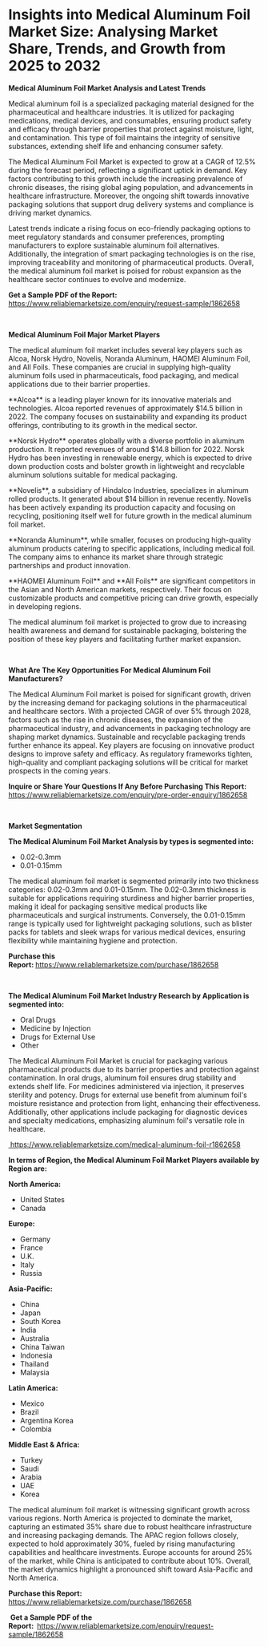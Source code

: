 <p><h1>Insights into Medical Aluminum Foil Market Size: Analysing Market Share, Trends, and Growth from 2025 to 2032</h1></p><p><strong>Medical Aluminum Foil Market Analysis and Latest Trends</strong></p>
<p><p>Medical aluminum foil is a specialized packaging material designed for the pharmaceutical and healthcare industries. It is utilized for packaging medications, medical devices, and consumables, ensuring product safety and efficacy through barrier properties that protect against moisture, light, and contamination. This type of foil maintains the integrity of sensitive substances, extending shelf life and enhancing consumer safety.</p><p>The Medical Aluminum Foil Market is expected to grow at a CAGR of 12.5% during the forecast period, reflecting a significant uptick in demand. Key factors contributing to this growth include the increasing prevalence of chronic diseases, the rising global aging population, and advancements in healthcare infrastructure. Moreover, the ongoing shift towards innovative packaging solutions that support drug delivery systems and compliance is driving market dynamics.</p><p>Latest trends indicate a rising focus on eco-friendly packaging options to meet regulatory standards and consumer preferences, prompting manufacturers to explore sustainable aluminum foil alternatives. Additionally, the integration of smart packaging technologies is on the rise, improving traceability and monitoring of pharmaceutical products. Overall, the medical aluminum foil market is poised for robust expansion as the healthcare sector continues to evolve and modernize.</p></p>
<p><strong>Get a Sample PDF of the Report:&nbsp;</strong> <a href="https://www.reliablemarketsize.com/enquiry/request-sample/1862658?utm_campaign=2115&utm_medium=2&utm_source=Github&utm_content=ia&utm_term=13042025&utm_id=medical-aluminum-foil">https://www.reliablemarketsize.com/enquiry/request-sample/1862658</a></p>
<p>&nbsp;</p>
<p><strong>Medical Aluminum Foil Major Market Players</strong></p>
<p><p>The medical aluminum foil market includes several key players such as Alcoa, Norsk Hydro, Novelis, Noranda Aluminum, HAOMEI Aluminum Foil, and All Foils. These companies are crucial in supplying high-quality aluminum foils used in pharmaceuticals, food packaging, and medical applications due to their barrier properties.</p><p>**Alcoa** is a leading player known for its innovative materials and technologies. Alcoa reported revenues of approximately $14.5 billion in 2022. The company focuses on sustainability and expanding its product offerings, contributing to its growth in the medical sector.</p><p>**Norsk Hydro** operates globally with a diverse portfolio in aluminum production. It reported revenues of around $14.8 billion for 2022. Norsk Hydro has been investing in renewable energy, which is expected to drive down production costs and bolster growth in lightweight and recyclable aluminum solutions suitable for medical packaging.</p><p>**Novelis**, a subsidiary of Hindalco Industries, specializes in aluminum rolled products. It generated about $14 billion in revenue recently. Novelis has been actively expanding its production capacity and focusing on recycling, positioning itself well for future growth in the medical aluminum foil market.</p><p>**Noranda Aluminum**, while smaller, focuses on producing high-quality aluminum products catering to specific applications, including medical foil. The company aims to enhance its market share through strategic partnerships and product innovation.</p><p>**HAOMEI Aluminum Foil** and **All Foils** are significant competitors in the Asian and North American markets, respectively. Their focus on customizable products and competitive pricing can drive growth, especially in developing regions.</p><p>The medical aluminum foil market is projected to grow due to increasing health awareness and demand for sustainable packaging, bolstering the position of these key players and facilitating further market expansion.</p></p>
<p>&nbsp;</p>
<p><strong>What Are The Key Opportunities For Medical Aluminum Foil Manufacturers?</strong></p>
<p><p>The Medical Aluminum Foil market is poised for significant growth, driven by the increasing demand for packaging solutions in the pharmaceutical and healthcare sectors. With a projected CAGR of over 5% through 2028, factors such as the rise in chronic diseases, the expansion of the pharmaceutical industry, and advancements in packaging technology are shaping market dynamics. Sustainable and recyclable packaging trends further enhance its appeal. Key players are focusing on innovative product designs to improve safety and efficacy. As regulatory frameworks tighten, high-quality and compliant packaging solutions will be critical for market prospects in the coming years.</p></p>
<p><strong>Inquire or Share Your Questions If Any Before Purchasing This Report:</strong> <a href="https://www.reliablemarketsize.com/enquiry/pre-order-enquiry/1862658?utm_campaign=2115&utm_medium=2&utm_source=Github&utm_content=ia&utm_term=13042025&utm_id=medical-aluminum-foil">https://www.reliablemarketsize.com/enquiry/pre-order-enquiry/1862658</a></p>
<p>&nbsp;</p>
<p><strong>Market Segmentation</strong></p>
<p><strong>The Medical Aluminum Foil Market Analysis by types is segmented into:</strong></p>
<p><ul><li>0.02-0.3mm</li><li>0.01-0.15mm</li></ul></p>
<p><p>The medical aluminum foil market is segmented primarily into two thickness categories: 0.02-0.3mm and 0.01-0.15mm. The 0.02-0.3mm thickness is suitable for applications requiring sturdiness and higher barrier properties, making it ideal for packaging sensitive medical products like pharmaceuticals and surgical instruments. Conversely, the 0.01-0.15mm range is typically used for lightweight packaging solutions, such as blister packs for tablets and sleek wraps for various medical devices, ensuring flexibility while maintaining hygiene and protection.</p></p>
<p><strong>Purchase this Report:&nbsp;</strong><a href="https://www.reliablemarketsize.com/purchase/1862658?utm_campaign=2115&utm_medium=2&utm_source=Github&utm_content=ia&utm_term=13042025&utm_id=medical-aluminum-foil">https://www.reliablemarketsize.com/purchase/1862658</a></p>
<p>&nbsp;</p>
<p><strong>The Medical Aluminum Foil Market Industry Research by Application is segmented into:</strong></p>
<p><ul><li>Oral Drugs</li><li>Medicine by Injection</li><li>Drugs for External Use</li><li>Other</li></ul></p>
<p><p>The Medical Aluminum Foil Market is crucial for packaging various pharmaceutical products due to its barrier properties and protection against contamination. In oral drugs, aluminum foil ensures drug stability and extends shelf life. For medicines administered via injection, it preserves sterility and potency. Drugs for external use benefit from aluminum foil's moisture resistance and protection from light, enhancing their effectiveness. Additionally, other applications include packaging for diagnostic devices and specialty medications, emphasizing aluminum foil's versatile role in healthcare.</p></p>
<p><a href="https://www.reliablemarketsize.com/medical-aluminum-foil-r1862658?utm_campaign=2115&utm_medium=2&utm_source=Github&utm_content=ia&utm_term=13042025&utm_id=medical-aluminum-foil">&nbsp;https://www.reliablemarketsize.com/medical-aluminum-foil-r1862658</a></p>
<p><strong>In terms of Region, the Medical Aluminum Foil Market Players available by Region are:</strong></p>
<p>
    <p> <strong> North America: </strong>
        <ul>
            <li>United States</li>
            <li>Canada</li>
        </ul>
        </p> 
    <p> <strong> Europe: </strong>
        <ul>
            <li>Germany</li>
            <li>France</li>
            <li>U.K.</li>
            <li>Italy</li>
            <li>Russia</li>
        </ul>
        </p> 
    <p> <strong> Asia-Pacific: </strong>
        <ul>
            <li>China</li>
            <li>Japan</li>
            <li>South Korea</li>
            <li>India</li>
            <li>Australia</li>
            <li>China Taiwan</li>
            <li>Indonesia</li>
            <li>Thailand</li>
            <li>Malaysia</li>
        </ul>
        </p> 
    <p> <strong> Latin America: </strong>
        <ul>
            <li>Mexico</li>
            <li>Brazil</li>
            <li>Argentina Korea</li>
            <li>Colombia</li>
        </ul>
        </p> 
    <p> <strong> Middle East & Africa: </strong>
        <ul>
            <li>Turkey</li>
            <li>Saudi</li>
            <li>Arabia</li>
            <li>UAE</li>
            <li>Korea</li>
        </ul>
    </p>
    </p>
<p><p>The medical aluminum foil market is witnessing significant growth across various regions. North America is projected to dominate the market, capturing an estimated 35% share due to robust healthcare infrastructure and increasing packaging demands. The APAC region follows closely, expected to hold approximately 30%, fueled by rising manufacturing capabilities and healthcare investments. Europe accounts for around 25% of the market, while China is anticipated to contribute about 10%. Overall, the market dynamics highlight a pronounced shift toward Asia-Pacific and North America.</p></p>
<p><strong>Purchase this Report: </strong><a href="https://www.reliablemarketsize.com/purchase/1862658?utm_campaign=2115&utm_medium=2&utm_source=Github&utm_content=ia&utm_term=13042025&utm_id=medical-aluminum-foil">https://www.reliablemarketsize.com/purchase/1862658</a></p>
<p>&nbsp;<strong>Get a Sample PDF of the Report:&nbsp;&nbsp;</strong><a href="https://www.reliablemarketsize.com/enquiry/request-sample/1862658?utm_campaign=2115&utm_medium=2&utm_source=Github&utm_content=ia&utm_term=13042025&utm_id=medical-aluminum-foil">https://www.reliablemarketsize.com/enquiry/request-sample/1862658</a></p>
<p><strong></strong></p>
<p><p></p><p></p><p></p></p>